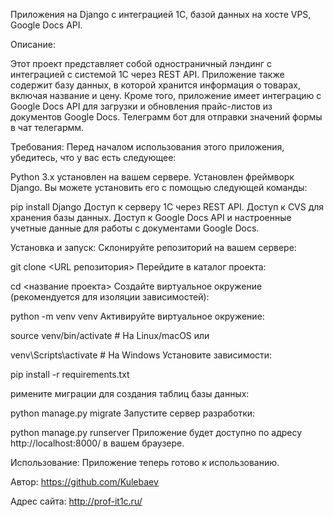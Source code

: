 Приложения на Django с интеграцией 1С, базой данных на хосте VPS, Google Docs API.

Описание:

Этот проект представляет собой одностраничный лэндинг с интеграцией с системой 1С через REST API. Приложение также содержит базу данных, в которой хранится информация о товарах, включая название и цену. Кроме того, приложение имеет интеграцию с Google Docs API для загрузки и обновления прайс-листов из документов Google Docs.
Телеграмм бот для отправки значений формы в чат телегармм.

Требования:
Перед началом использования этого приложения, убедитесь, что у вас есть следующее:

Python 3.x установлен на вашем сервере.
Установлен фреймворк Django. Вы можете установить его с помощью следующей команды:

pip install Django
Доступ к серверу 1С через REST API.
Доступ к CVS для хранения базы данных.
Доступ к Google Docs API и настроенные учетные данные для работы с документами Google Docs.

Установка и запуск:
Склонируйте репозиторий на вашем сервере:

git clone <URL репозитория>
Перейдите в каталог проекта:

cd <название проекта>
Создайте виртуальное окружение (рекомендуется для изоляции зависимостей):

python -m venv venv
Активируйте виртуальное окружение:

source venv/bin/activate  # На Linux/macOS
или

venv\Scripts\activate  # На Windows
Установите зависимости:

pip install -r requirements.txt

римените миграции для создания таблиц базы данных:

python manage.py migrate
Запустите сервер разработки:

python manage.py runserver
Приложение будет доступно по адресу http://localhost:8000/ в вашем браузере.

Использование:
Приложение теперь готово к использованию.

Автор:
https://github.com/Kulebaev

Адрес сайта:
http://prof-it1c.ru/